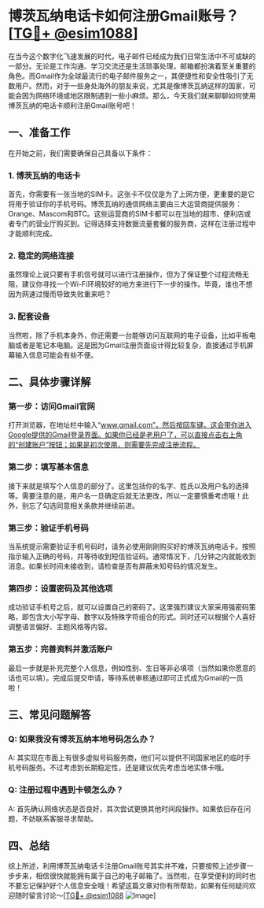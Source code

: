 # 博茨瓦纳电话卡如何注册Gmail账号？[[TG💪+ @esim1088](https://t.me/s/esim1088)]

在当今这个数字化飞速发展的时代，电子邮件已经成为我们日常生活中不可或缺的一部分。无论是工作沟通、学习交流还是生活琐事处理，邮箱都扮演着至关重要的角色。而Gmail作为全球最流行的电子邮件服务之一，其便捷性和安全性吸引了无数用户。然而，对于一些身处海外的朋友来说，尤其是像博茨瓦纳这样的国家，可能会因为网络环境或地区限制遇到一些小麻烦。那么，今天我们就来聊聊如何使用博茨瓦纳的电话卡顺利注册Gmail账号吧！

## 一、准备工作

在开始之前，我们需要确保自己具备以下条件：

### 1. 博茨瓦纳的电话卡
首先，你需要有一张当地的SIM卡。这张卡不仅仅是为了上网方便，更重要的是它将用于验证你的手机号码。博茨瓦纳的通信网络主要由三大运营商提供服务：Orange、Mascom和BTC。这些运营商的SIM卡都可以在当地的超市、便利店或者专门的营业厅购买到。记得选择支持数据流量套餐的服务商，这样在注册过程中才能顺利完成。

### 2. 稳定的网络连接
虽然理论上说只要有手机信号就可以进行注册操作，但为了保证整个过程流畅无阻，建议你寻找一个Wi-Fi环境较好的地方来进行下一步的操作。毕竟，谁也不想因为网速过慢而导致失败重来吧？

### 3. 配套设备
当然啦，除了手机本身外，你还需要一台能够访问互联网的电子设备，比如平板电脑或者是笔记本电脑。这是因为Gmail注册页面设计得比较复杂，直接通过手机屏幕输入信息可能会有些不便。

## 二、具体步骤详解

### 第一步：访问Gmail官网
打开浏览器，在地址栏中输入“www.gmail.com”，然后按回车键。这会带你进入Google提供的Gmail登录界面。如果你已经是老用户了，可以直接点击右上角的“创建账户”按钮；如果是初次使用，则需要先完成注册流程。

### 第二步：填写基本信息
接下来就是填写个人信息的部分了。这里包括你的名字、姓氏以及用户名的选择等。需要注意的是，用户名一旦确定后就无法更改，所以一定要慎重考虑哦！此外，别忘了勾选同意相关条款并继续前进。

### 第三步：验证手机号码
当系统提示需要验证手机号码时，请务必使用刚刚购买好的博茨瓦纳电话卡。按照指示输入正确的号码，并等待收到短信验证码。通常情况下，几分钟之内就能收到消息。如果长时间未接收到，请检查是否有屏蔽未知号码的情况发生。

### 第四步：设置密码及其他选项
成功验证手机号之后，就可以设置自己的密码了。这里强烈建议大家采用强密码策略，即包含大小写字母、数字以及特殊字符组合的形式。同时还可以根据个人喜好调整语言偏好、主题风格等内容。

### 第五步：完善资料并激活账户
最后一步就是补充完整个人信息，例如性别、生日等非必填项（当然如果你愿意的话也可以填）。完成后提交申请，等待系统审核通过即可正式成为Gmail的一员啦！

## 三、常见问题解答

### Q: 如果我没有博茨瓦纳本地号码怎么办？
A: 其实现在市面上有很多虚拟号码服务商，他们可以提供不同国家地区的临时手机号码服务。不过考虑到长期稳定性，还是建议优先考虑当地实体卡哦。

### Q: 注册过程中遇到卡顿怎么办？
A: 首先确认网络状态是否良好，其次尝试更换其他时间段操作。如果依旧存在问题，不妨联系客服寻求帮助。

## 四、总结

综上所述，利用博茨瓦纳电话卡注册Gmail账号其实并不难，只要按照上述步骤一步步来，相信很快就能拥有属于自己的电子邮箱了。当然啦，在享受便利的同时也不要忘记保护好个人信息安全哦！希望这篇文章对你有所帮助，如果有任何疑问欢迎随时留言讨论～[[TG💪+ @esim1088](https://t.me/s/esim1088) ![Image](https://i.postimg.cc/4NQfJmqS/Snipaste-2025-05-13-00-14-12.png)]